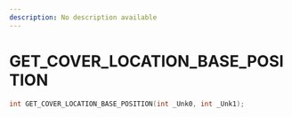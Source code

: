 ```yaml
---
description: No description available 
---
```


# GET_COVER_LOCATION_BASE_POSITION

```cpp
int GET_COVER_LOCATION_BASE_POSITION(int _Unk0, int _Unk1);
```